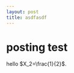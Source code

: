 ```yaml
--- 
layout: post
title: asdfasdf
---
```

<script type="text/javascript" src="http://cdn.mathjax.org/mathjax/latest/MathJax.js?config=TeX-AMS-MML_HTMLorMML"></script>

# posting test 
hello $X_2=\frac{1}{2}$. 

